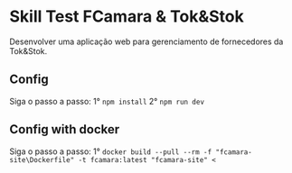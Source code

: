 # Skill Test FCamara & Tok&Stok

Desenvolver uma aplicação web para gerenciamento de fornecedores da Tok&Stok.

## Config
Siga o passo a passo:
1° `npm install`
2° `npm run dev`

## Config with docker
Siga o passo a passo:
1° `docker build --pull --rm -f "fcamara-site\Dockerfile" -t fcamara:latest "fcamara-site" <`
